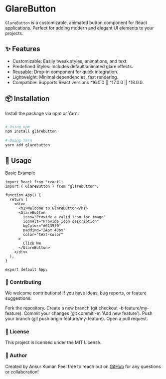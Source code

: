 # GlareButton

`GlareButton` is a customizable, animated button component for React applications. Perfect for adding modern and elegant UI elements to your projects.

## ✨ Features

- Customizable: Easily tweak styles, animations, and text.
- Predefined Styles: Includes default animated glare effects.
- Reusable: Drop-in component for quick integration.
- Lightweight: Minimal dependencies, fast rendering.
- Compatible: Supports React versions ^16.0.0 || ^17.0.0 || ^18.0.0.

## 📦 Installation

Install the package via npm or Yarn:

```bash

# Using npm
npm install glarebutton

# Using Yarn
yarn add glarebutton

```

## 🚀 Usage

Basic Example

```tsx
import React from "react";
import { GlareButton } from "glarebutton";

function App() {
  return (
    <div>
      <h1>Welcome to GlareButton</h1>
      <GlareButton
        icon="Provide a valid icon for image"
        iconAlt="Provide icon description"
        bgColor="#6139f0"
        padding="24px 40px"
        color="text-color"
      >
        Click Me
      </GlareButton>
    </div>
  );
}

export default App;
```

### 🙌 Contributing

We welcome contributions! If you have ideas, bug reports, or feature suggestions:

Fork the repository.
Create a new branch (git checkout -b feature/my-feature).
Commit your changes (git commit -m 'Add new feature').
Push your branch (git push origin feature/my-feature).
Open a pull request.

### 📝 License

This project is licensed under the MIT License.

### 👤 Author

Created by Ankur Kumar.
Feel free to reach out on [GitHub](https://github.com/akj-07/glareButton/) for any questions or collaboration!
